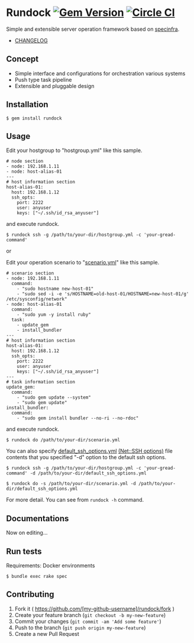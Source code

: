 # Rundock [![Gem Version](https://badge.fury.io/rb/rundock.svg)](http://badge.fury.io/rb/rundock) [![Circle CI](https://circleci.com/gh/hiracy/rundock.png?style=shield&circle-token=0d8a3836c5e285b7ecb6d076f2d51c5deca52d8b)](https://circleci.com/gh/hiracy/rundock)

Simple and extensible server operation framework based on [specinfra](https://github.com/serverspec/specinfra).

- [CHANGELOG](https://github.com/hiracy/rundock/blob/master/CHANGELOG.md)

## Concept

- Simple interface and configurations for orchestration various systems 
- Push type task pipeline
- Extensible and pluggable design

## Installation

```
$ gem install rundock
```

## Usage

Edit your hostgroup to "hostgroup.yml" like this sample.

```
# node section
- node: 192.168.1.11
- node: host-alias-01
---
# host information section
host-alias-01:
  host: 192.168.1.12
  ssh_opts:
    port: 2222
    user: anyuser
    keys: ["~/.ssh/id_rsa_anyuser"]
```

and execute rundock.

    $ rundock ssh -g /path/to/your-dir/hostgroup.yml -c 'your-gread-command'

or

Edit your operation scenario to "[scenario.yml](https://github.com/hiracy/rundock/blob/master/scenario_sample.yml)" like this sample.

```
# scenario section
- node: 192.168.1.11
  command:
    - "sudo hostname new-host-01"
    - "sudo sed -i -e 's/HOSTNAME=old-host-01/HOSTNAME=new-host-01/g' /etc/sysconfig/network"
- node: host-alias-01
  command:
    - "sudo yum -y install ruby"
  task:
    - update_gem
    - install_bundler
---
# host information section
host-alias-01:
  host: 192.168.1.12
  ssh_opts:
    port: 2222
    user: anyuser
    keys: ["~/.ssh/id_rsa_anyuser"]
---
# task information section
update_gem:
  command:
    - "sudo gem update --system"
    - "sudo gem update"
install_bundler:
  command:
    - "sudo gem install bundler --no-ri --no-rdoc"
```

and execute rundock.

    $ rundock do /path/to/your-dir/scenario.yml

You can also specify [default_ssh_options.yml](https://github.com/hiracy/rundock/blob/master/default_ssh.yml) [(Net::SSH options)](http://net-ssh.github.io/net-ssh/classes/Net/SSH.html) file contents that you specified "-d" option to the default ssh options.

```
$ rundock ssh -g /path/to/your-dir/hostgroup.yml -c 'your-gread-command' -d /path/to/your-dir/default_ssh_options.yml
```
```
$ rundock do -s /path/to/your-dir/scenario.yml -d /path/to/your-dir/default_ssh_options.yml
```

For more detail. You can see from `rundock -h` command.

## Documentations

Now on editing...

## Run tests

Requirements: Docker environments

```
$ bundle exec rake spec
```

## Contributing

1. Fork it ( https://github.com/[my-github-username]/rundock/fork )
2. Create your feature branch (`git checkout -b my-new-feature`)
3. Commit your changes (`git commit -am 'Add some feature'`)
4. Push to the branch (`git push origin my-new-feature`)
5. Create a new Pull Request
